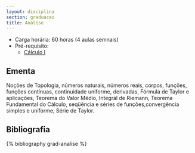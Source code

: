 ```yaml
---
layout: disciplina
section: graduacao
title: Análise
---
```


- Carga horária: 60 horas (4 aulas semnais)
- Pré-requisito: 
    - [Cálculo I](calculo-I.html)  

## Ementa 

Noções de Topologia, números naturais, números reais,
corpos, funções, funções contínuas, continuidade uniforme, derivadas,
Fórmula de Taylor e aplicações, Teorema do Valor Médio, Integral de
Riemann, Teorema Fundamental do Cálculo, seqüência e séries de
funções,convergência simples e uniforme, Série de Taylor.

## Bibliografia

{% bibliography grad-analise %}


